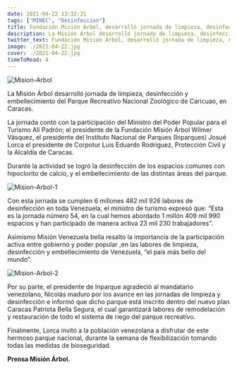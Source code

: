 ```yaml
---
date: 2021-04-22 13:32:21
tags: ["MINEC", "Desinfeccion"]
title: Fundación Misión Árbol, desarrolló jornada de limpieza, desinfección y embellecimiento en el parque Zoológico de Caricuao
description: La Misión Árbol desarrolló jornada de limpieza, desinfección y embellecimiento del Parque Recreativo Nacional Zoológico de Caricuao, en Caracas.
twitter_text: Fundación Misión Árbol, desarrolló jornada de limpieza, desinfección y embellecimiento en el parque Zoológico de Caricuao, en Caracas.
image: ./2021-04-22.jpg
cover: ./2021-04-22.jpg
timeToRead: 4
---
```



![Mision-Arbol](./2021-04-22.jpg)


La Misión Árbol desarrolló jornada de limpieza, desinfección y embellecimiento del Parque Recreativo Nacional Zoológico de Caricuao, en Caracas.

La jornada contó con la participación del Ministro del Poder Popular para el Turismo Alí Padrón; el presidente de la Fundación Misión Árbol Wilmer Vásquez, el presidente del Instituto Nacional de Parques (Inparques) Josué Lorca el presidente de Corpotur Luis Eduardo Rodríguez, Protección Civil y la Alcaldía de Caracas.

Durante la actividad se logró la desinfección de los espacios comunes con hipoclorito de calcio, y el embellecimiento de las distintas áreas del parque.

![Mision-Arbol-1](https://res.cloudinary.com/dk5bvgq20/image/upload/v1619110062/Blog/2021-04-22/IMG-20210421-WA0060_apveir.webp)

Con esta jornada se cumplen 6 millones 482 mil 926 labores de desinfección en toda Venezuela, el ministro de turismo expresó que: “Esta es la jornada número 54, en la cual hemos abordado 1 millón 409 mil 990 espacios y han participado de
manera activa 23 mil 230 trabajadores”.  

Asimismo Misión Venezuela bella resalto la importancia de la participación activa entre gobierno y poder popular ,en las labores de limpieza, desinfección y embellecimiento de Venezuela, “el país más bello del mundo”.

![Mision-Arbol-2](https://res.cloudinary.com/dk5bvgq20/image/upload/v1619110062/Blog/2021-04-22/IMG-20210421-WA0054_bvhldt.webp)

Por su parte, el presidente de Inparque agradeció al mandatario venezolano, Nicolás maduro por los avance en las jornadas de limpieza y desinfección e informó que dicho parque está inscrito dentro del nuevo plan Caracas Patriota Bella Segura, el cual garantizará labores de remodelación y restauración de todo el sistema de riego del parque recreativo.

Finalmente, Lorca invitó a la población venezolana a disfrutar de este hermoso parque nacional, durante la semana de flexibilización tomando todas las medidas de bioseguridad.

**Prensa Misión Árbol.**

